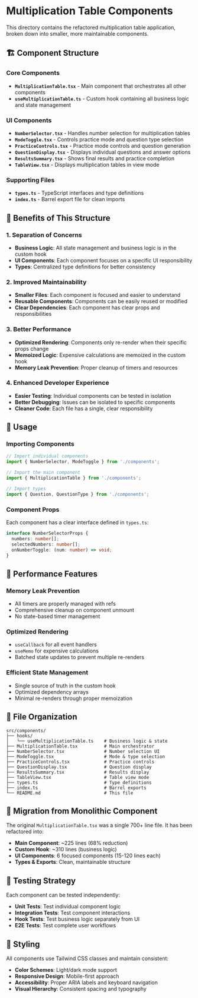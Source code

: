 # Multiplication Table Components

This directory contains the refactored multiplication table application, broken down into smaller, more maintainable components.

## 🏗️ **Component Structure**

### **Core Components**
- **`MultiplicationTable.tsx`** - Main component that orchestrates all other components
- **`useMultiplicationTable.ts`** - Custom hook containing all business logic and state management

### **UI Components**
- **`NumberSelector.tsx`** - Handles number selection for multiplication tables
- **`ModeToggle.tsx`** - Controls practice mode and question type selection
- **`PracticeControls.tsx`** - Practice mode controls and question generation
- **`QuestionDisplay.tsx`** - Displays individual questions and answer options
- **`ResultsSummary.tsx`** - Shows final results and practice completion
- **`TableView.tsx`** - Displays multiplication tables in view mode

### **Supporting Files**
- **`types.ts`** - TypeScript interfaces and type definitions
- **`index.ts`** - Barrel export file for clean imports

## 🎯 **Benefits of This Structure**

### **1. Separation of Concerns**
- **Business Logic**: All state management and business logic is in the custom hook
- **UI Components**: Each component focuses on a specific UI responsibility
- **Types**: Centralized type definitions for better consistency

### **2. Improved Maintainability**
- **Smaller Files**: Each component is focused and easier to understand
- **Reusable Components**: Components can be easily reused or modified
- **Clear Dependencies**: Each component has clear props and responsibilities

### **3. Better Performance**
- **Optimized Rendering**: Components only re-render when their specific props change
- **Memoized Logic**: Expensive calculations are memoized in the custom hook
- **Memory Leak Prevention**: Proper cleanup of timers and resources

### **4. Enhanced Developer Experience**
- **Easier Testing**: Individual components can be tested in isolation
- **Better Debugging**: Issues can be isolated to specific components
- **Cleaner Code**: Each file has a single, clear responsibility

## 🔧 **Usage**

### **Importing Components**
```typescript
// Import individual components
import { NumberSelector, ModeToggle } from './components';

// Import the main component
import { MultiplicationTable } from './components';

// Import types
import { Question, QuestionType } from './components';
```

### **Component Props**
Each component has a clear interface defined in `types.ts`:

```typescript
interface NumberSelectorProps {
  numbers: number[];
  selectedNumbers: number[];
  onNumberToggle: (num: number) => void;
}
```

## 🚀 **Performance Features**

### **Memory Leak Prevention**
- All timers are properly managed with refs
- Comprehensive cleanup on component unmount
- No state-based timer management

### **Optimized Rendering**
- `useCallback` for all event handlers
- `useMemo` for expensive calculations
- Batched state updates to prevent multiple re-renders

### **Efficient State Management**
- Single source of truth in the custom hook
- Optimized dependency arrays
- Minimal re-renders through proper memoization

## 📁 **File Organization**

```
src/components/
├── hooks/
│   └── useMultiplicationTable.ts    # Business logic & state
├── MultiplicationTable.tsx          # Main orchestrator
├── NumberSelector.tsx               # Number selection UI
├── ModeToggle.tsx                   # Mode & type selection
├── PracticeControls.tsx             # Practice controls
├── QuestionDisplay.tsx              # Question display
├── ResultsSummary.tsx               # Results display
├── TableView.tsx                    # Table view mode
├── types.ts                         # Type definitions
├── index.ts                         # Barrel exports
└── README.md                        # This file
```

## 🔄 **Migration from Monolithic Component**

The original `MultiplicationTable.tsx` was a single 700+ line file. It has been refactored into:

- **Main Component**: ~225 lines (68% reduction)
- **Custom Hook**: ~310 lines (business logic)
- **UI Components**: 6 focused components (15-120 lines each)
- **Types & Exports**: Clean, maintainable structure

## 🧪 **Testing Strategy**

Each component can be tested independently:
- **Unit Tests**: Test individual component logic
- **Integration Tests**: Test component interactions
- **Hook Tests**: Test business logic separately from UI
- **E2E Tests**: Test complete user workflows

## 🎨 **Styling**

All components use Tailwind CSS classes and maintain consistent:
- **Color Schemes**: Light/dark mode support
- **Responsive Design**: Mobile-first approach
- **Accessibility**: Proper ARIA labels and keyboard navigation
- **Visual Hierarchy**: Consistent spacing and typography
